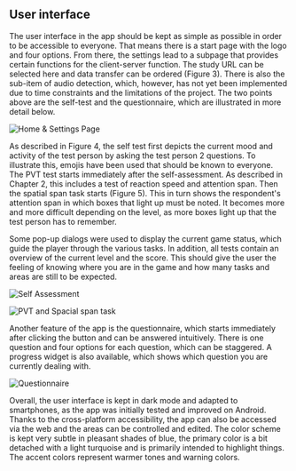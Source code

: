 ## User interface

The user interface in the app should be kept as simple as possible in order to be accessible to everyone. That means there is a start page with the logo and four options. From there, the settings lead to a subpage that provides certain functions for the client-server function. The study URL can be selected here and data transfer can be ordered (Figure 3). There is also the sub-item of audio detection, which, however, has not yet been implemented due to time constraints and the limitations of the project.
The two points above are the self-test and the questionnaire, which are illustrated in more detail below.

![Home & Settings Page](../diagrams/implementation/ui_1.png "Home and settings page")


As described in Figure 4, the self test first depicts the current mood and activity of the test person by asking the test person 2 questions. To illustrate this, emojis have been used that should be known to everyone. The PVT test starts immediately after the self-assessment. As described in Chapter 2, this includes a test of reaction speed and attention span. Then the spatial span task starts (Figure 5). This in turn shows the respondent's attention span in which boxes that light up must be noted. It becomes more and more difficult depending on the level, as more boxes light up that the test person has to remember.

Some pop-up dialogs were used to display the current game status, which guide the player through the various tasks. In addition, all tests contain an overview of the current level and the score. This should give the user the feeling of knowing where you are in the game and how many tasks and areas are still to be expected.

![Self Assessment](../diagrams/implementation/ui_3.png "Self Assessment")


![PVT and Spacial span task](../diagrams/implementation/ui_2.png "PVT and Spacial span task")


Another feature of the app is the questionnaire, which starts immediately after clicking the button and can be answered intuitively. There is one question and four options for each question, which can be staggered. A progress widget is also available, which shows which question you are currently dealing with.

![Questionnaire](../diagrams/implementation/ui_4.png "Questionnaire")


Overall, the user interface is kept in dark mode and adapted to smartphones, as the app was initially tested and improved on Android. Thanks to the cross-platform accessibility, the app can also be accessed via the web and the areas can be controlled and edited. The color scheme is kept very subtle in pleasant shades of blue, the primary color is a bit detached with a light turquoise and is primarily intended to highlight things. The accent colors represent warmer tones and warning colors.